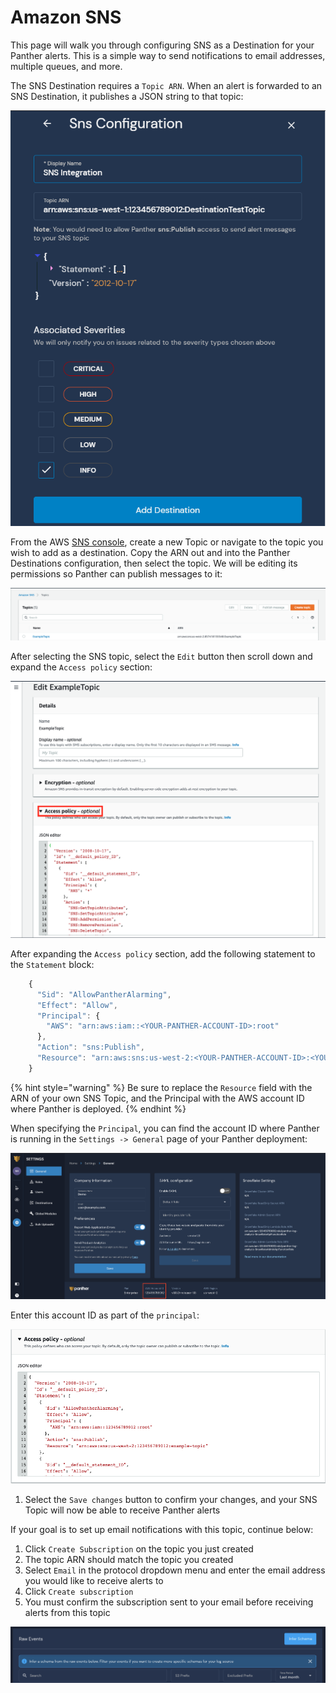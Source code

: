# Amazon SNS

This page will walk you through configuring SNS as a Destination for your Panther alerts. This is a simple way to send notifications to email addresses, multiple queues, and more.

The SNS Destination requires a `Topic ARN`. When an alert is forwarded to an SNS Destination, it publishes a JSON string to that topic:

![](<../../../.gitbook/assets/sns-panther (7) (7) (7) (1) (1) (3) (1) (7).png>)

From the AWS [SNS console](https://us-west-2.console.aws.amazon.com/sns/v3/home#/topics), create a new Topic or navigate to the topic you wish to add as a destination. Copy the ARN out and into the Panther Destinations configuration, then select the topic. We will be editing its permissions so Panther can publish messages to it:

![](<../../../.gitbook/assets/sns1 (7) (1) (1) (1) (11) (1) (13).png>)

After selecting the SNS topic, select the `Edit` button then scroll down and expand the `Access policy` section:

![](<../../../.gitbook/assets/sns2 (8) (1) (1) (1) (11) (1) (12).png>)

After expanding the `Access policy` section, add the following statement to the `Statement` block:

```javascript
    {
      "Sid": "AllowPantherAlarming",
      "Effect": "Allow",
      "Principal": {
        "AWS": "arn:aws:iam::<YOUR-PANTHER-ACCOUNT-ID>:root"
      },
      "Action": "sns:Publish",
      "Resource": "arn:aws:sns:us-west-2:<YOUR-PANTHER-ACCOUNT-ID>:<YOUR-TOPIC-NAME>"
    }
```

{% hint style="warning" %}
Be sure to replace the `Resource` field with the ARN of your own SNS Topic, and the Principal with the AWS account ID where Panther is deployed.
{% endhint %}

When specifying the `Principal`, you can find the account ID where Panther is running in the `Settings -> General` page of your Panther deployment:

![](<../../../.gitbook/assets/sqs3 (9) (4) (1) (1) (11) (1) (15).png>)

Enter this account ID as part of the `principal`:

![](<../../../.gitbook/assets/sns3 (9) (1) (1) (11) (1) (13).png>)

1. Select the `Save changes` button to confirm your changes, and your SNS Topic will now be able to receive Panther alerts

If your goal is to set up email notifications with this topic, continue below:

1. Click `Create Subscription` on the topic you just created
2. The topic ARN should match the topic you created
3. Select `Email` in the protocol dropdown menu and enter the email address you would like to receive alerts to
4. Click `Create subscription`
5. You must confirm the subscription sent to your email before receiving alerts from this topic

![](<../.gitbook/assets/image (12).png>)
